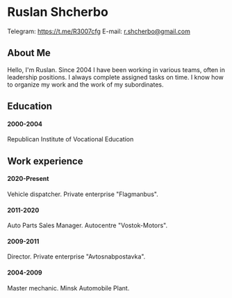 # Ruslan Shcherbo #
Telegram: https://t.me/R3007cfg  E-mail: r.shcherbo@gmail.com


## About Me ##
Hello, I'm Ruslan. Since 2004 I have been working in various teams, often in leadership positions. I always complete assigned tasks on time. I know how to organize my work and the work of my subordinates.


## Education ##
#### 2000-2004 ####
Republican Institute of Vocational Education


## Work experience ##
#### 2020-Present ####
Vehicle dispatcher. Private enterprise "Flagmanbus".
#### 2011-2020 ####
Auto Parts Sales Manager. Autocentre "Vostok-Motors".
#### 2009-2011 ####
Director. Private enterprise "Avtosnabpostavka".
#### 2004-2009 ####
Master mechanic. Minsk Automobile Plant.

